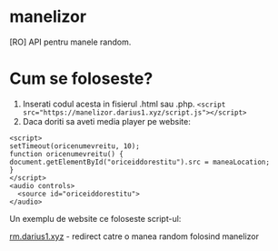 # manelizor
[RO] API pentru manele random.
# Cum se foloseste?
1. Inserati codul acesta in fisierul .html sau .php. 
`<script src="https://manelizor.darius1.xyz/script.js"></script>`
2. Daca doriti sa aveti media player pe website:
```
<script>
setTimeout(oricenumevreitu, 10);
function oricenumevreitu() {
document.getElementById("oriceiddorestitu").src = maneaLocation;
}
</script>
<audio controls>
  <source id="oriceiddorestitu">
</audio>
```

Un exemplu de website ce foloseste script-ul:

<a href="rm.darius1.xyz">rm.darius1.xyz</a> - redirect catre o manea random folosind manelizor
